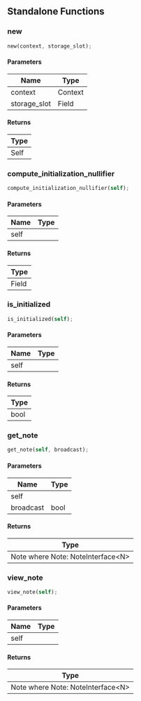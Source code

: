 ## Standalone Functions

### new

```rust
new(context, storage_slot);
```

#### Parameters
| Name | Type |
| --- | --- |
| context | Context |
| storage_slot | Field |

#### Returns
| Type |
| --- |
| Self |

### compute_initialization_nullifier

```rust
compute_initialization_nullifier(self);
```

#### Parameters
| Name | Type |
| --- | --- |
| self |  |

#### Returns
| Type |
| --- |
| Field |

### is_initialized

```rust
is_initialized(self);
```

#### Parameters
| Name | Type |
| --- | --- |
| self |  |

#### Returns
| Type |
| --- |
| bool |

### get_note

```rust
get_note(self, broadcast);
```

#### Parameters
| Name | Type |
| --- | --- |
| self |  |
| broadcast | bool |

#### Returns
| Type |
| --- |
| Note where Note: NoteInterface&lt;N&gt; |

### view_note

```rust
view_note(self);
```

#### Parameters
| Name | Type |
| --- | --- |
| self |  |

#### Returns
| Type |
| --- |
| Note where Note: NoteInterface&lt;N&gt; |

